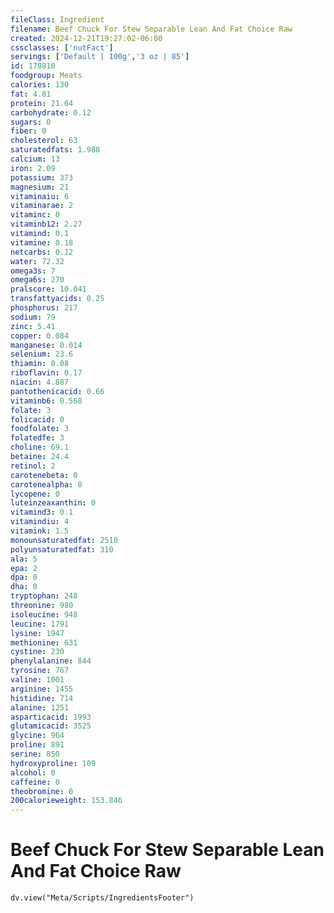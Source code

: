 ```yaml
---
fileClass: Ingredient
filename: Beef Chuck For Stew Separable Lean And Fat Choice Raw
created: 2024-12-21T19:27:02-06:00
cssclasses: ['nutFact']
servings: ['Default | 100g','3 oz | 85']
id: 170810
foodgroup: Meats
calories: 130
fat: 4.81
protein: 21.64
carbohydrate: 0.12
sugars: 0
fiber: 0
cholesterol: 63
saturatedfats: 1.988
calcium: 13
iron: 2.09
potassium: 373
magnesium: 21
vitaminaiu: 6
vitaminarae: 2
vitaminc: 0
vitaminb12: 2.27
vitamind: 0.1
vitamine: 0.18
netcarbs: 0.12
water: 72.32
omega3s: 7
omega6s: 270
pralscore: 10.041
transfattyacids: 0.25
phosphorus: 217
sodium: 79
zinc: 5.41
copper: 0.084
manganese: 0.014
selenium: 23.6
thiamin: 0.08
riboflavin: 0.17
niacin: 4.887
pantothenicacid: 0.66
vitaminb6: 0.568
folate: 3
folicacid: 0
foodfolate: 3
folatedfe: 3
choline: 69.1
betaine: 24.4
retinol: 2
carotenebeta: 0
carotenealpha: 0
lycopene: 0
luteinzeaxanthin: 0
vitamind3: 0.1
vitamindiu: 4
vitamink: 1.5
monounsaturatedfat: 2510
polyunsaturatedfat: 310
ala: 5
epa: 2
dpa: 0
dha: 0
tryptophan: 248
threonine: 980
isoleucine: 948
leucine: 1791
lysine: 1947
methionine: 631
cystine: 230
phenylalanine: 844
tyrosine: 767
valine: 1001
arginine: 1455
histidine: 714
alanine: 1251
asparticacid: 1993
glutamicacid: 3525
glycine: 964
proline: 891
serine: 850
hydroxyproline: 109
alcohol: 0
caffeine: 0
theobromine: 0
200calorieweight: 153.846
---
```


# Beef Chuck For Stew Separable Lean And Fat Choice Raw

```dataviewjs
dv.view("Meta/Scripts/IngredientsFooter")
```